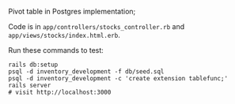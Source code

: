Pivot table in Postgres implementation;

Code is in `app/controllers/stocks_controller.rb` and `app/views/stocks/index.html.erb`.

Run these commands to test:

```
rails db:setup
psql -d inventory_development -f db/seed.sql
psql -d inventory_development -c 'create extension tablefunc;'
rails server
# visit http://localhost:3000
```
